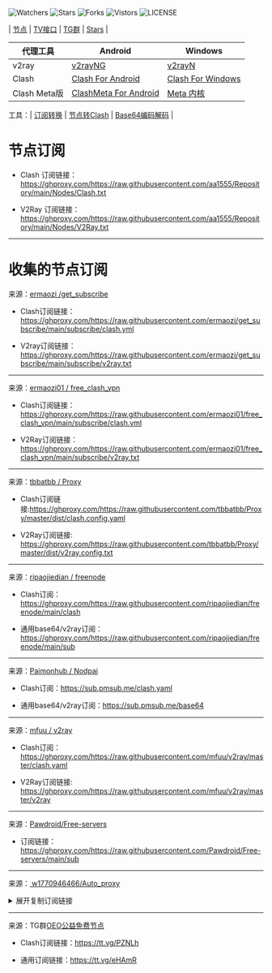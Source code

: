 ![Watchers](https://img.shields.io/github/watchers/aa1555/Repository) 
![Stars](https://img.shields.io/github/stars/aa1555/Repository) 
![Forks](https://img.shields.io/github/forks/aa1555/Repository) 
![Vistors](https://visitor-badge.laobi.icu/badge?page_id=aa1555.Repository) 
![LICENSE](https://img.shields.io/badge/license-CC%20BY--SA%204.0-green.svg)

| [节点](https://github.com/aa1555/Repository/tree/main/Nodes)  |
[TV接口](https://github.com/aa1555/Repository/blob/main/TV%E6%8E%A5%E5%8F%A3.md) | 
[TG群](https://github.com/aa1555/Repository/blob/main/TG%E7%BE%A4.md) | 
[Stars](https://github.com/aa1555?tab=stars)  | 


|  代理工具  | Android  | Windows  |  
|  ----  | ----   | ----  |  
| v2ray  | [v2rayNG](https://github.com/2dust/v2rayNG/releases) | [v2rayN](https://github.com/2dust/v2rayN/releases) |  
| Clash  | [Clash For Android](https://github.com/Kr328/ClashForAndroid/releases) | [Clash For Windows](https://github.com/Fndroid/clash_for_windows_pkg/releases) |  
| Clash Meta版  | [ClashMeta For Android](https://github.com/MetaCubeX/ClashMetaForAndroid/releases) | [Meta 内核](https://github.com/MetaCubeX/Clash.Meta/releases) |  

工具：| [订阅转换](https://bianyuan.xyz/) | [节点转Clash](https://v1.v2rayse.com/v2ray-clash/) | [Base64编码解码](http://www.158566.com/o/?id=MzA2) |

# 节点订阅

- Clash 订阅链接：https://ghproxy.com/https://raw.githubusercontent.com/aa1555/Repository/main/Nodes/Clash.txt

- V2Ray 订阅链接：https://ghproxy.com/https://raw.githubusercontent.com/aa1555/Repository/main/Nodes/V2Ray.txt

<hr>

# 收集的节点订阅

来源：[ermaozi /get_subscribe](https://github.com/ermaozi/get_subscribe) 

- Clash订阅链接：https://ghproxy.com/https://raw.githubusercontent.com/ermaozi/get_subscribe/main/subscribe/clash.yml

- V2ray订阅链接：https://ghproxy.com/https://raw.githubusercontent.com/ermaozi/get_subscribe/main/subscribe/v2ray.txt

<hr>

来源：[ermaozi01 / free_clash_vpn](https://github.com/ermaozi01/free_clash_vpn) 

- Clash订阅链接：https://ghproxy.com/https://raw.githubusercontent.com/ermaozi01/free_clash_vpn/main/subscribe/clash.yml

- V2Ray订阅链接：https://ghproxy.com/https://raw.githubusercontent.com/ermaozi01/free_clash_vpn/main/subscribe/v2ray.txt

<hr>

来源：[tbbatbb / Proxy](https://github.com/tbbatbb/Proxy) 

- Clash订阅链接:https://ghproxy.com/https://raw.githubusercontent.com/tbbatbb/Proxy/master/dist/clash.config.yaml
  
- V2Ray订阅链接: https://ghproxy.com/https://raw.githubusercontent.com/tbbatbb/Proxy/master/dist/v2ray.config.txt

<hr>

来源：[ripaojiedian / freenode](https://github.com/ripaojiedian/freenode)

- Clash订阅：https://ghproxy.com/https://raw.githubusercontent.com/ripaojiedian/freenode/main/clash

- 通用base64/v2ray订阅：https://ghproxy.com/https://raw.githubusercontent.com/ripaojiedian/freenode/main/sub

<hr>

来源：[Paimonhub / Nodpai](https://github.com/Paimonhub/Nodpai)

- Clash订阅：https://sub.pmsub.me/clash.yaml

- 通用base64/v2ray订阅：https://sub.pmsub.me/base64

<hr>

来源：[mfuu / v2ray](https://github.com/mfuu/v2ray)

- Clash订阅：https://ghproxy.com/https://raw.githubusercontent.com/mfuu/v2ray/master/clash.yaml

- V2Ray订阅链接: https://ghproxy.com/https://raw.githubusercontent.com/mfuu/v2ray/master/v2ray

<hr>

来源：[Pawdroid/Free-servers](https://github.com/Pawdroid/Free-servers)

- 订阅链接：https://ghproxy.com/https://raw.githubusercontent.com/Pawdroid/Free-servers/main/sub

<hr>

来源：[ w1770946466/Auto_proxy](https://github.com/w1770946466/Auto_proxy)

<details>
  <summary>展开复制订阅链接</summary>

- 多协议Base64编码：
https://ghproxy.com/https://raw.githubusercontent.com/w1770946466/Auto_proxy/main/Long_term_subscription_num
`合并节点总数: 910`

- 多协议Base64编码：
https://ghproxy.com/https://raw.githubusercontent.com/w1770946466/Auto_proxy/main/Long_term_subscription1
`合并节点总数: 114`

- 多协议Base64编码：
https://ghproxy.com/https://raw.githubusercontent.com/w1770946466/Auto_proxy/main/Long_term_subscription2
`合并节点总数: 114`

- 多协议Base64编码：
https://ghproxy.com/https://raw.githubusercontent.com/w1770946466/Auto_proxy/main/Long_term_subscription3
`合并节点总数: 114`

- 多协议Base64编码：
https://ghproxy.com/https://raw.githubusercontent.com/w1770946466/Auto_proxy/main/Long_term_subscription4
`合并节点总数: 114`

- 多协议Base64编码：
https://ghproxy.com/https://raw.githubusercontent.com/w1770946466/Auto_proxy/main/Long_term_subscription5
`合并节点总数: 114`

- 多协议Base64编码：
https://ghproxy.com/https://raw.githubusercontent.com/w1770946466/Auto_proxy/main/Long_term_subscription6
`合并节点总数: 114`

- 多协议Base64编码：
https://ghproxy.com/https://raw.githubusercontent.com/w1770946466/Auto_proxy/main/Long_term_subscription7
`合并节点总数: 114`

- 多协议Base64编码：
https://ghproxy.com/https://raw.githubusercontent.com/w1770946466/Auto_proxy/main/Long_term_subscription8
`合并节点总数: 112`

- Clash 订阅链接：
https://ghproxy.com/https://raw.githubusercontent.com/w1770946466/Auto_proxy/main/Long_term_subscription1.yaml

- Clash 订阅链接：
https://ghproxy.com/https://raw.githubusercontent.com/w1770946466/Auto_proxy/main/Long_term_subscription2.yaml

- Clash 订阅链接：
https://ghproxy.com/https://raw.githubusercontent.com/w1770946466/Auto_proxy/main/Long_term_subscription3.yaml
  
</details>

<hr>

来源：TG群[OEO公益免费节点](https://t.me/oeo12)

- Clash订阅链接：https://tt.vg/PZNLh

- 通用订阅链接：https://tt.vg/eHAmR




